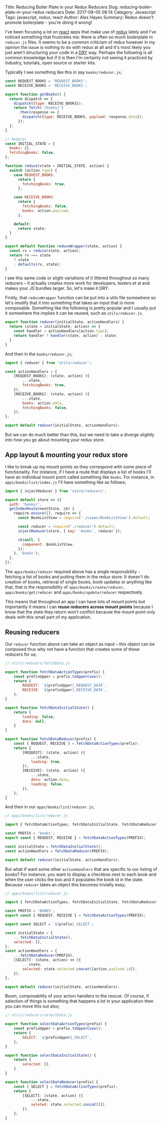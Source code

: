 Title: Reducing Boiler Plate in your Redux Reducers
Slug: reducing-boiler-plate-in-your-redux-reducers
Date: 2017-08-05 08:14
Category: Javascript
Tags: javascript, redux, react
Author: Alex Hayes 
Summary: Redux doesn't promote boilerplate - you're doing it wrong!

I've been focusing a lot on [react](https://facebook.github.io/react/) apps that make use of [redux](http://redux.js.org/) lately and I've noticed something that frustrates me: there is often so much boilerplate in `reducer.js` files. It seems to be a common criticism of redux however in my opinion the issue is nothing to do with redux at all and it's most likely you just aren't structuring your code in a [DRY](https://en.wikipedia.org/wiki/Don%27t_repeat_yourself) way. Perhaps the following is all common knowledge but if it is then I'm certainly not seeing it practiced by industry, tutorials, open source or starter kits.

Typically I see something like this in say `books/reducer.js`;

```javascript
const REQUEST_BOOKS = 'REQUEST_BOOKS';
const RECEIVE_BOOKS = 'RECEIVE_BOOKS';

export function getBooks() {
  return dispatch => {
    dispatch({type: RECEIVE_BOOKS});
    return fetch('/books/')
      .then(response => {
        dispatch({type: RECEIVE_BOOKS, payload: response.data});
      });
  };
}

// Reducer
const INITIAL_STATE = {
  books: {},
  fetchingBooks: false,
};

function reduce(state = INITIAL_STATE, action) {
  switch (action.type) {
    case REQUEST_BOOKS:
      return {
        fetchingBooks: true,
      };

    case RECEIVE_BOOKS:
      return {
        fetchingBooks: false,
        books: action.payload,
      };

    default:
      return state;
  }
}

export default function reduceWrapper(state, action) {
  const rv = reduce(state, action);
  return rv === state
    ? state
    : defaults(rv, state);
}
```

I see this same code or slight variations of it littered throughout so many reducers – it actually creates more work for developers, testers et al and makes your JS bundles larger. So, let's make it DRY.

Firstly, that `reduceWrapper` function can be put into a utils file somewhere so let's modify that it into something that takes an input that is more composable. Something like the following is pretty popular and I usually put it somewhere the implies it can be reused, such as `utils/reducer.js`.

```javascript
export function reducer(initialState, actionHandlers) {
  return (state = initialState, action) => {
    const handler = actionHandlers[action.type];
    return handler ? handler(state, action) : state;
  }
}

```

And then in the `books/reducer.js`;

```javascript
import { reducer } from 'utils/reducer';

const actionHandlers = {
    [REQUEST_BOOKS]: (state, action) ({
        ...state,
        fetchingBooks: true,
    }),
    [RECEIVE_BOOKS]: (state, action) ({
        ...state,
        books: action.data,
        fetchingBooks: false,
    }),
};

export default reducer(initialState, actionHandlers);
```

But we can do much better than this, but we need to take a diverge slightly into how you go about mounting your redux store.

## App layout & mounting your redux store

I like to break up my mount points so they correspond with some piece of functionality. For instance, if I have a route that displays a list of books I'll have an individual mount point called something like `books`. For instance, in `apps/books/list/index.js` I'll have something like as follows;

```javascript
import { injectReducer } from 'store/reducers';

export default store => ({
  path: 'books/',
  getIndexRoute(nextState, cb) {
    require.ensure([], require => {
      const BookListView = require('./views/BookListView').default;

      const reducer = require('./reducer').default;
      injectReducer(store, { key: 'books', reducer }); 

      cb(null, {
        component: BookListView,
      });
    }, 'books');
  },
});
```

The `apps/books/reducer` required above has a single responsibility - fetching a list of books and putting them in the redux store. It doesn't do creation of books, retrieval of single books, book updates or anything like that, that is the responsibility of `apps/books/create/reducer`, `apps/books/get/reducer` and `apps/books/update/reducer` respectively.    

This means that throughout an app I can have lots of mount points but importantly it means I can **reuse reducers across mount points** because I know that the state they return won't conflict because the mount point only deals with this small part of my application. 

## Reusing reducers

Our `reducer` function above can take an object as input – this object can be composed thus why not have a function that creates some of these reducers for us;
 
```javascript
// utils/reducers/fetchData.js

export function fetchDataActionTypes(prefix) {
    const prefixUpper = prefix.toUpperCase();
    return {
        REQUEST: `${prefixUpper}_REQUEST_DATA`,
        RECEIVE: `${prefixUpper}_RECEIVE_DATA`,
    };
}

export function fetchDataInitialState() {
    return {
        loading: false,
        data: null,
    }
}

export function fetchDataReducer(prefix) {
    const { REQUEST, RECEIVE } = fetchDataActionTypes(prefix);
    return {
        [REQUEST]: (state, action) ({
            ...state,
            loading: true,
        }),
        [RECEIVE]: (state, action) ({
            ...state,
            data: action.data,
            loading: false,
        }),
    };
}
```

And then in our `apps/books/list/reducer.js`;

```javascript
// apps/books/list/reducer.js

import { fetchDataActionTypes, fetchDataInitialState, fetchDataReducer } from 'utils/reducers/fetchData.js';

const PREFIX = 'books';
export const { REQUEST, RECEIVE } = fetchDataActionTypes(PREFIX);

const initialState = fetchDataInitialState();
const actionHandlers = fetchDataReducer(PREFIX);

export default reducer(initialState, actionHandlers);
```

But what if want some other `actionHandlers` that are specific to our listing of books? For instance, you want to display a checkbox next to each book and when the user clicks the box and it populates the book id in the state. Because `reducer` takes an object this becomes trivially easy;

```javascript
// apps/books/list/reducer.js

import { fetchDataActionTypes, fetchDataInitialState, fetchDataReducer } from 'utils/reducers/fetchData.js';

const PREFIX = 'BOOKS';
export const { REQUEST, RECEIVE } = fetchDataActionTypes(PREFIX);

export const SELECT = `${prefix}_SELECT`;

const initialState = {
    ...fetchDataInitialState(),
    selected: [],
};
const actionHandlers = {
    ...fetchDataReducer(PREFIX),
    [SELECT]: (state, action) => ({
        ...state,
        selected: state.selected.concat([action.payload.id]),
    }),
};

export default reducer(initialState, actionHandlers);
```

Boom, composability of your action handlers to the rescue. Of course, if selection of things is something that happens a lot in your application then you can move this out also;

```javascript
// utils/reducers/selectData.js

export function selectDataActionTypes(prefix) {
    const prefixUpper = prefix.toUpperCase();
    return {
        SELECT: `${prefixUpper}_SELECT`,
    };
}

export function selectDataInitialState() {
    return {
        selected: [],
    }
}

export function selectDataReducer(prefix) {
    const { SELECT } = fetchDataActionTypes(prefix);
    return {
        [SELECT]: (state, action) ({
            ...state,
            seleted: state.selected.concat([]),
        }),
    };
}

```
